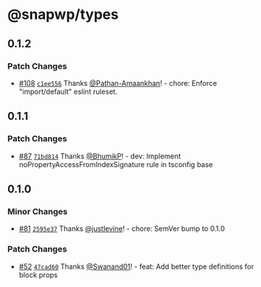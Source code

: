 # @snapwp/types

## 0.1.2

### Patch Changes

-   [#108](https://github.com/rtCamp/snapwp/pull/108) [`c1ee556`](https://github.com/rtCamp/snapwp/commit/c1ee5564e1046411dac0ccb5ace99c59fe337959) Thanks [@Pathan-Amaankhan](https://github.com/Pathan-Amaankhan)! - chore: Enforce "import/default" eslint ruleset.

## 0.1.1

### Patch Changes

-   [#87](https://github.com/rtCamp/snapwp/pull/87) [`71bd814`](https://github.com/rtCamp/snapwp/commit/71bd81452935736170e81dabe8fea48b6d2b8085) Thanks [@BhumikP](https://github.com/BhumikP)! - dev: Implement noPropertyAccessFromIndexSignature rule in tsconfig base

## 0.1.0

### Minor Changes

-   [#81](https://github.com/rtCamp/snapwp/pull/81) [`2595e37`](https://github.com/rtCamp/snapwp/commit/2595e376efb9a24b9caa0be9146976ec1386ffc4) Thanks [@justlevine](https://github.com/justlevine)! - chore: SemVer bump to 0.1.0

### Patch Changes

-   [#52](https://github.com/rtCamp/snapwp/pull/52) [`47cad60`](https://github.com/rtCamp/snapwp/commit/47cad6075621da9946a29feba62fc33fe59fdaf6) Thanks [@Swanand01](https://github.com/Swanand01)! - feat: Add better type definitions for block props
